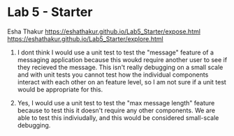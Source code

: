 # Lab 5 - Starter
Esha Thakur
https://eshathakur.github.io/Lab5_Starter/expose.html
https://eshathakur.github.io/Lab5_Starter/explore.html

1) I dont think I would use a unit test to test the "message" feature of a messaging
application because this woukd require another user to see if they recieved the message.
This isn't really debugging on a small scale and with unit tests you cannot test how the 
individual components interact with each other on an feature level, so I am not sure if a 
unit test would be appropriate for this.

2) Yes, I would use a unit test to test the "max message length" feature because to test this 
it doesn't require any other components. We are able to test this indiviudally, and this would be considered small-scale debugging.


